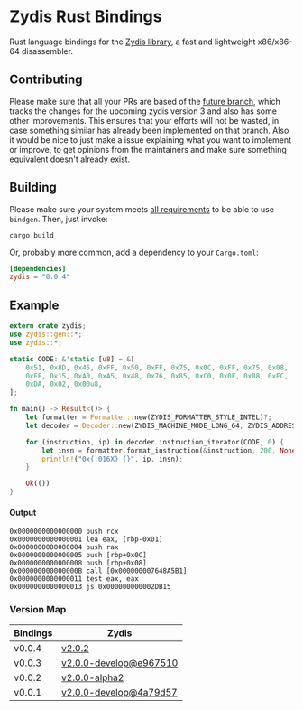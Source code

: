 Zydis Rust Bindings
===================

Rust language bindings for the [Zydis library](https://github.com/zyantific/zydis), a fast and lightweight x86/x86-64 disassembler.

## Contributing
Please make sure that all your PRs are based of the [future branch](https://github.com/zyantific/zydis-rs/tree/future), which tracks the changes for the upcoming zydis version 3 and also has some other improvements. This ensures that your efforts will not be wasted, in case something similar has already been implemented on that branch. Also it would be nice to just make a issue explaining what you want to implement or improve, to get opinions from the maintainers and make sure something equivalent doesn't already exist.

## Building
Please make sure your system meets [all requirements](https://rust-lang-nursery.github.io/rust-bindgen/requirements.html) to be able to use `bindgen`. Then, just invoke:

```
cargo build
```

Or, probably more common, add a dependency to your `Cargo.toml`:

```toml
[dependencies]
zydis = "0.0.4"
```

## Example
```rust
extern crate zydis;
use zydis::gen::*;
use zydis::*;

static CODE: &'static [u8] = &[
    0x51, 0x8D, 0x45, 0xFF, 0x50, 0xFF, 0x75, 0x0C, 0xFF, 0x75, 0x08,
    0xFF, 0x15, 0xA0, 0xA5, 0x48, 0x76, 0x85, 0xC0, 0x0F, 0x88, 0xFC,
    0xDA, 0x02, 0x00u8,
];

fn main() -> Result<()> {
    let formatter = Formatter::new(ZYDIS_FORMATTER_STYLE_INTEL)?;
    let decoder = Decoder::new(ZYDIS_MACHINE_MODE_LONG_64, ZYDIS_ADDRESS_WIDTH_64)?;

    for (instruction, ip) in decoder.instruction_iterator(CODE, 0) {
        let insn = formatter.format_instruction(&instruction, 200, None)?;
        println!("0x{:016X} {}", ip, insn);
    }

    Ok(())
}
```

#### Output
```
0x0000000000000000 push rcx
0x0000000000000001 lea eax, [rbp-0x01]
0x0000000000000004 push rax
0x0000000000000005 push [rbp+0x0C]
0x0000000000000008 push [rbp+0x08]
0x000000000000000B call [0x000000007648A5B1]
0x0000000000000011 test eax, eax
0x0000000000000013 js 0x000000000002DB15
```


### Version Map


| Bindings | Zydis    |
| -------- | -------- |
| v0.0.4   | [v2.0.2](https://github.com/zyantific/zydis/tree/v2.0.2) |
| v0.0.3   | [v2.0.0-develop@e967510](https://github.com/zyantific/zydis/tree/e967510fb251cf39a3556942b58218a9dcac5554) |
| v0.0.2   | [v2.0.0-alpha2](https://github.com/zyantific/zydis/tree/v2.0.0-alpha2) |
| v0.0.1   | [v2.0.0-develop@4a79d57](https://github.com/zyantific/zydis/tree/4a79d5762ea7f15a5961733cc6d3a7704d3d5206) |

